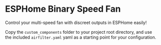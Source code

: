 # ESPHome Binary Speed Fan

Control your multi-speed fan with discreet outputs in ESPHome easily!

Copy the `custom_components` folder to your project root directory, and use the included `airfilter.yaml` yaml as a starting point for your configuration.
